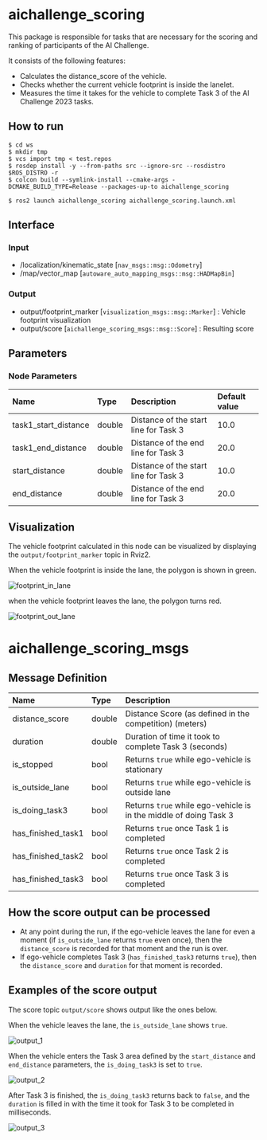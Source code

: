 # aichallenge_scoring

This package is responsible for tasks that are necessary for the scoring and ranking of participants of the AI Challenge.

It consists of the following features:

- Calculates the distance_score of the vehicle.
- Checks whether the current vehicle footprint is inside the lanelet.
- Measures the time it takes for the vehicle to complete Task 3 of the AI Challenge 2023 tasks.

## How to run

```
$ cd ws
$ mkdir tmp
$ vcs import tmp < test.repos
$ rosdep install -y --from-paths src --ignore-src --rosdistro $ROS_DISTRO -r
$ colcon build --symlink-install --cmake-args -DCMAKE_BUILD_TYPE=Release --packages-up-to aichallenge_scoring
```

```
$ ros2 launch aichallenge_scoring aichallenge_scoring.launch.xml
```

## Interface

### Input

- /localization/kinematic_state [`nav_msgs::msg::Odometry`]
- /map/vector_map [`autoware_auto_mapping_msgs::msg::HADMapBin`]

### Output

- output/footprint_marker [`visualization_msgs::msg::Marker`] : Vehicle footprint visualization
- output/score [`aichallenge_scoring_msgs::msg::Score`] : Resulting score

## Parameters

### Node Parameters

| Name                  | Type   | Description                           | Default value |
| :-------------------- | :----- | :------------------------------------ | :------------ |
| task1_start_distance  | double | Distance of the start line for Task 3 | 10.0          |
| task1_end_distance    | double | Distance of the end line for Task 3   | 20.0          |
| start_distance  | double | Distance of the start line for Task 3 | 10.0          |
| end_distance    | double | Distance of the end line for Task 3   | 20.0          |

## Visualization

The vehicle footprint calculated in this node can be visualized by displaying the `output/footprint_marker` topic in Rviz2.

When the vehicle footprint is inside the lane, the polygon is shown in green.

![footprint_in_lane](./media/footprint_in_lane.png)

when the vehicle footprint leaves the lane, the polygon turns red.

![footprint_out_lane](./media/footprint_out_lane.png)

# aichallenge_scoring_msgs

## Message Definition

| Name                  | Type   | Description |
| :-------------------- | :----- | :------------- |
| distance_score | double | Distance Score (as defined in the competition) (meters) |
| duration    | double | Duration of time it took to complete Task 3 (seconds) |
| is_stopped | bool | Returns `true` while ego-vehicle is stationary |
| is_outside_lane | bool | Returns `true` while ego-vehicle is outside lane|
| is_doing_task3 | bool | Returns `true` while ego-vehicle is in the middle of doing Task 3|
| has_finished_task1 | bool | Returns `true` once Task 1 is completed |
| has_finished_task2 | bool | Returns `true` once Task 2 is completed |
| has_finished_task3 | bool | Returns `true` once Task 3 is completed |

## How the score output can be processed

- At any point during the run, if the ego-vehicle leaves the lane for even a moment (if `is_outside_lane` returns `true` even once), then the `distance_score` is recorded for that moment and the run is over.
- If ego-vehicle completes Task 3 (`has_finished_task3` returns `true`), then the `distance_score` and `duration` for that moment is recorded.


## Examples of the score output

The score topic `output/score` shows output like the ones below.

When the vehicle leaves the lane, the `is_outside_lane` shows `true`.

![output_1](./media/output_1.png)


When the vehicle enters the Task 3 area defined by the `start_distance` and `end_distance` parameters, the `is_doing_task3` is set to `true`.

![output_2](./media/output_2.png)

After Task 3 is finished, the `is_doing_task3` returns back to `false`, and the `duration` is filled in with the time it took for Task 3 to be completed in milliseconds.

![output_3](./media/output_3.png)
